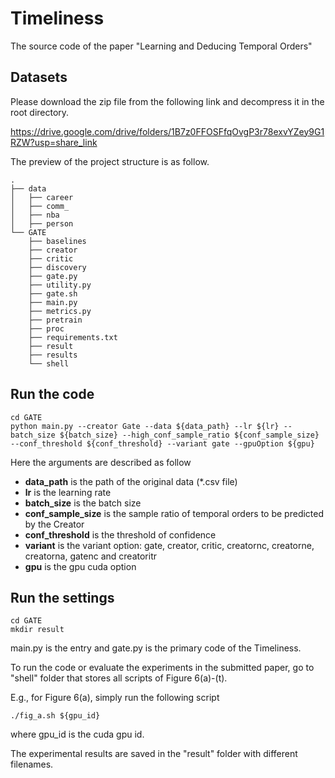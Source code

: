 # Timeliness
The source code of the paper "Learning and Deducing Temporal Orders"

## Datasets

Please download the zip file from the following link and decompress it in the root directory.

https://drive.google.com/drive/folders/1B7z0FFOSFfqOvgP3r78exvYZey9G1RZW?usp=share_link

The preview of the project structure is as follow.

```
.
├── data
│   ├── career
│   ├── comm_
│   ├── nba
│   ├── person
└── GATE
    ├── baselines
    ├── creator
    ├── critic
    ├── discovery
    ├── gate.py
    ├── utility.py
    ├── gate.sh
    ├── main.py
    ├── metrics.py
    ├── pretrain
    ├── proc
    ├── requirements.txt
    ├── result
    ├── results
    └── shell
```

## Run the code
```
cd GATE
python main.py --creator Gate --data ${data_path} --lr ${lr} --batch_size ${batch_size} --high_conf_sample_ratio ${conf_sample_size} --conf_threshold ${conf_threshold} --variant gate --gpuOption ${gpu}
```
Here the arguments are described as follow

- **data_path** is the path of the original data (*.csv file)
- **lr** is the learning rate
- **batch_size** is the batch size
- **conf_sample_size** is the sample ratio of temporal orders to be predicted by the Creator
- **conf_threshold** is the threshold of confidence
- **variant** is the variant option: gate, creator, critic, creatornc, creatorne, creatorna, gatenc and creatoritr
- **gpu** is the gpu cuda option


## Run the settings
```
cd GATE
mkdir result
```


main.py is the entry and gate.py is the primary code of the Timeliness.

To run the code or evaluate the experiments in the submitted paper, go to "shell" folder that stores all scripts of Figure 6(a)-(t). 

E.g., for Figure 6(a), simply run the following script
```
./fig_a.sh ${gpu_id}
```
where gpu_id is the cuda gpu id. 

The experimental results are saved in the "result" folder with different filenames.
